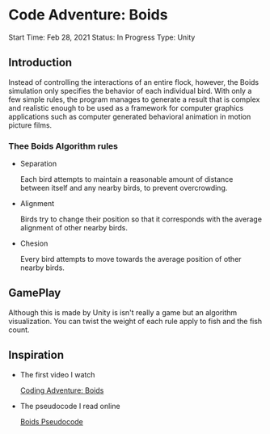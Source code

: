 # Code Adventure: Boids

Start Time: Feb 28, 2021
Status: In Progress
Type: Unity

## Introduction

Instead of controlling the interactions of an entire flock, however, the Boids simulation only specifies the behavior of each individual bird. With only a few simple rules, the program manages to generate a result that is complex and realistic enough to be used as a framework for computer graphics applications such as computer generated behavioral animation in motion picture films.

### Thee Boids Algorithm rules

- Separation

    Each bird attempts to maintain a reasonable amount of distance between itself and any nearby birds, to prevent overcrowding.

- Alignment

    Birds try to change their position so that it corresponds with the average alignment of other nearby birds.

- Chesion

    Every bird attempts to move towards the average position of other nearby birds.

## GamePlay

Although this is made by Unity is isn't really a game but an algorithm visualization. You can twist the weight of each rule apply to fish and the fish count.

## Inspiration

- The first video I watch

    [Coding Adventure: Boids](https://www.youtube.com/watch?v=bqtqltqcQhw)

- The pseudocode I read online

    [Boids Pseudocode](http://www.vergenet.net/~conrad/boids/pseudocode.html)